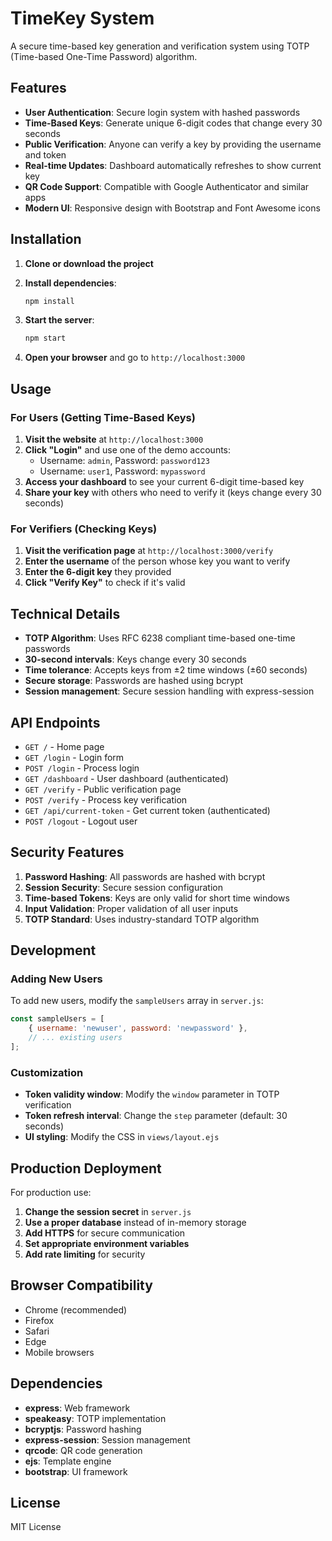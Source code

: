 # TimeKey System

A secure time-based key generation and verification system using TOTP (Time-based One-Time Password) algorithm.

## Features

- **User Authentication**: Secure login system with hashed passwords
- **Time-Based Keys**: Generate unique 6-digit codes that change every 30 seconds
- **Public Verification**: Anyone can verify a key by providing the username and token
- **Real-time Updates**: Dashboard automatically refreshes to show current key
- **QR Code Support**: Compatible with Google Authenticator and similar apps
- **Modern UI**: Responsive design with Bootstrap and Font Awesome icons

## Installation

1. **Clone or download the project**

2. **Install dependencies**:
   ```bash
   npm install
   ```

3. **Start the server**:
   ```bash
   npm start
   ```

4. **Open your browser** and go to `http://localhost:3000`

## Usage

### For Users (Getting Time-Based Keys)

1. **Visit the website** at `http://localhost:3000`
2. **Click "Login"** and use one of the demo accounts:
   - Username: `admin`, Password: `password123`
   - Username: `user1`, Password: `mypassword`
3. **Access your dashboard** to see your current 6-digit time-based key
4. **Share your key** with others who need to verify it (keys change every 30 seconds)

### For Verifiers (Checking Keys)

1. **Visit the verification page** at `http://localhost:3000/verify`
2. **Enter the username** of the person whose key you want to verify
3. **Enter the 6-digit key** they provided
4. **Click "Verify Key"** to check if it's valid

## Technical Details

- **TOTP Algorithm**: Uses RFC 6238 compliant time-based one-time passwords
- **30-second intervals**: Keys change every 30 seconds
- **Time tolerance**: Accepts keys from ±2 time windows (±60 seconds)
- **Secure storage**: Passwords are hashed using bcrypt
- **Session management**: Secure session handling with express-session

## API Endpoints

- `GET /` - Home page
- `GET /login` - Login form
- `POST /login` - Process login
- `GET /dashboard` - User dashboard (authenticated)
- `GET /verify` - Public verification page
- `POST /verify` - Process key verification
- `GET /api/current-token` - Get current token (authenticated)
- `POST /logout` - Logout user

## Security Features

1. **Password Hashing**: All passwords are hashed with bcrypt
2. **Session Security**: Secure session configuration
3. **Time-based Tokens**: Keys are only valid for short time windows
4. **Input Validation**: Proper validation of all user inputs
5. **TOTP Standard**: Uses industry-standard TOTP algorithm

## Development

### Adding New Users

To add new users, modify the `sampleUsers` array in `server.js`:

```javascript
const sampleUsers = [
    { username: 'newuser', password: 'newpassword' },
    // ... existing users
];
```

### Customization

- **Token validity window**: Modify the `window` parameter in TOTP verification
- **Token refresh interval**: Change the `step` parameter (default: 30 seconds)
- **UI styling**: Modify the CSS in `views/layout.ejs`

## Production Deployment

For production use:

1. **Change the session secret** in `server.js`
2. **Use a proper database** instead of in-memory storage
3. **Add HTTPS** for secure communication
4. **Set appropriate environment variables**
5. **Add rate limiting** for security

## Browser Compatibility

- Chrome (recommended)
- Firefox
- Safari
- Edge
- Mobile browsers

## Dependencies

- **express**: Web framework
- **speakeasy**: TOTP implementation
- **bcryptjs**: Password hashing
- **express-session**: Session management
- **qrcode**: QR code generation
- **ejs**: Template engine
- **bootstrap**: UI framework

## License

MIT License 